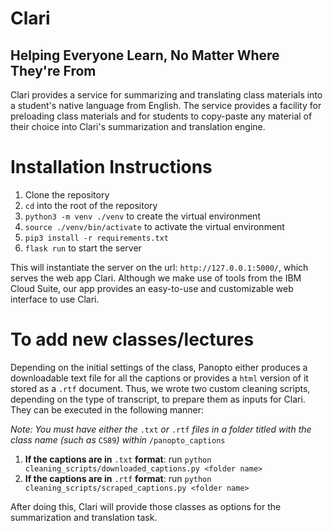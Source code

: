 # Clari
## Helping Everyone Learn, No Matter Where They're From
Clari provides a service for summarizing and translating class materials into a student's native language from English. The service provides a facility for preloading class materials and for students to copy-paste any material of their choice into Clari's summarization and translation engine. 


# Installation Instructions
1. Clone the repository
2. `cd` into the root of the repository
2. `python3 -m venv ./venv` to create the virtual environment
3. `source ./venv/bin/activate` to activate the virtual environment
4. `pip3 install -r requirements.txt`
5. `flask run` to start the server

This will instantiate the server on the url: `http://127.0.0.1:5000/`, which serves the web app Clari. Although we make use of tools from the IBM Cloud Suite, our app provides an easy-to-use and customizable web interface to use Clari. 

# To add new classes/lectures
Depending on the initial settings of the class, Panopto either produces a downloadable text file for all the captions or provides a `html` version of it stored as a `.rtf` document. Thus, we wrote two custom cleaning scripts, depending on the type of transcript, to prepare them as inputs for Clari. They can be executed in the following manner:

*Note: You must have either the* `.txt` *or* `.rtf` *files in a folder titled with the class name (such as* `CS89`*) within* `/panopto_captions`
1. **If the captions are in** `.txt` **format**: run `python cleaning_scripts/downloaded_captions.py <folder name>`
2. **If the captions are in** `.rtf` **format**: run `python cleaning_scripts/scraped_captions.py <folder name>`

After doing this, Clari will provide those classes as options for the summarization and translation task.  
